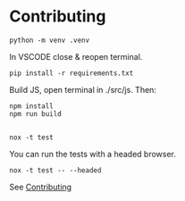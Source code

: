 # Contributing

    python -m venv .venv

In VSCODE close & reopen terminal.

    pip install -r requirements.txt

Build JS, open terminal in ./src/js. Then:

    npm install
    npm run build


    nox -t test

You can run the tests with a headed browser.

    nox -t test -- --headed




See [Contributing](https://reactive-python.github.io/reactpy-router/contributing/)